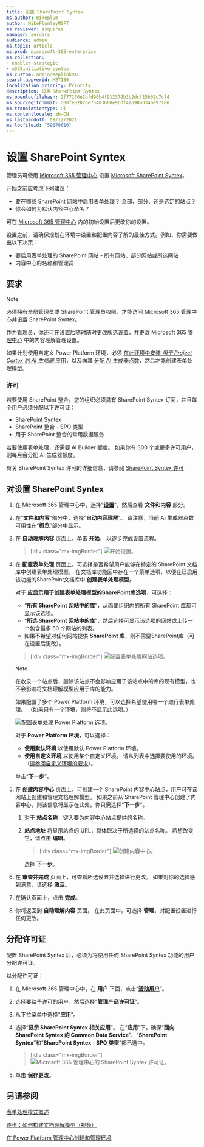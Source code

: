 ```yaml
---
title: 设置 SharePoint Syntex
ms.author: mikeplum
author: MikePlumleyMSFT
ms.reviewer: ssquires
manager: serdars
audience: admin
ms.topic: article
ms.prod: microsoft-365-enterprise
ms.collection:
- enabler-strategic
- m365initiative-syntex
ms.custom: admindeeplinkMAC
search.appverid: MET150
localization_priority: Priority
description: 设置 SharePoint Syntex
ms.openlocfilehash: 2f77176e2bfd90b4f912379b3b2dcf15b62c7cf4
ms.sourcegitcommit: d08fe0282be75483608e96df4e6986d346e97180
ms.translationtype: HT
ms.contentlocale: zh-CN
ms.lasthandoff: 09/12/2021
ms.locfileid: "59170616"
---
```

# <a name="set-up-sharepoint-syntex"></a>设置 SharePoint Syntex

管理员可使用 <a href="https://go.microsoft.com/fwlink/p/?linkid=2024339" target="_blank">Microsoft 365 管理中心</a> 设置 [Microsoft SharePoint Syntex](index.md)。 

开始之前应考虑下列建议：

- 要在哪些 SharePoint 网站中启用表单处理？ 全部、部分、还是选定的站点？
- 你会如何为默认内容中心命名？

可在 <a href="https://go.microsoft.com/fwlink/p/?linkid=2024339" target="_blank">Microsoft 365 管理中心</a> 内的初始设置后更改你的设置。

设置之前，请确保规划在环境中设置和配置内容了解的最佳方式。例如，你需要做出以下决策：

- 要启用表单处理的 SharePoint 网站 - 所有网站、部分网站或所选网站
- 内容中心的名称和管理员

## <a name="requirements"></a>要求 

> [!NOTE]
> 必须拥有全局管理员或 SharePoint 管理员权限，才能访问 Microsoft 365 管理中心并设置 SharePoint Syntex。

作为管理员，你还可在设置后随时随时更改所选设置，并更改 <a href="https://go.microsoft.com/fwlink/p/?linkid=2024339" target="_blank">Microsoft 365 管理中心</a> 中的内容理解管理设置。

如果计划使用自定义 Power Platform 环境，必须 [在此环境中安装 *用于 Project Cortex 的 AI 生成器* 应用](/power-platform/admin/manage-apps#install-an-app-in-the-environment-view)，以及向其 [分配 AI 生成器点数](/power-platform/admin/capacity-add-on)，然后才能创建表单处理模型。

### <a name="licensing"></a>许可

若要使用 SharePoint 整合，您的组织必须具有 SharePoint Syntex 订阅，并且每个用户必须分配以下许可证：

- SharePoint Syntex
- SharePoint 整合 - SPO 类型
- 用于 SharePoint 整合的常用数据服务

若要使用表单处理，还需要 AI Builder 额度。 如果你有 300 个或更多许可用户，则每月会分配 AI 生成器额度。

有关 SharePoint Syntex 许可的详细信息，请参阅 [SharePoint Syntex 许可](syntex-licensing.md)

## <a name="to-set-up-sharepoint-syntex"></a>对设置 SharePoint Syntex

1. 在 Microsoft 365 管理中心中，选择“<a href="https://go.microsoft.com/fwlink/p/?linkid=2171997" target="_blank">**设置**</a>”，然后查看 **文件和内容** 部分。

2. 在“**文件和内容**”部分中，选择“**自动内容理解**”。 请注意，当前 AI 生成器点数可用性在“**概览**”部分中显示。<br/>

3. 在 **自动理解内容** 页面上，单击 **开始**， 以逐步完成设置流程。 <br/>

    > [!div class="mx-imgBorder"]
    > ![开始设置。](../media/content-understanding/admin-content-understanding-get-started.png)</br>

4. 在 **配置表单处理** 页面上，可选择是否希望用户能够在特定的 SharePoint 文档库中创建表单处理模型。 在文档库功能区中存在一个菜单选项，以便在已启用该功能的SharePoint文档库中 **创建表单处理模型**。
 
     对于 **应显示用于创建表单处理模型的SharePoint库选项**，可选择：</br>
      - “**所有 SharePoint 网站中的库**”，从而使组织内的所有 SharePoint 库都可显示该选项。</br>
      - “**所选 SharePoint 网站中的库**”，然后选择可显示该选项的网站或上传一个包含最多 50 个网站的列表。</br>
      - 如果不希望对任何网站提供 **SharePoint 库**，则不需要SharePoint库（可在设置后更改）。

   > [!div class="mx-imgBorder"]
   > ![配置表单处理网站选项。](../media/content-understanding/admin-configforms.png)

   > [!Note]
   > 在收录一个站点后，删除该站点不会影响应用于该站点中的库的现有模型，也不会影响将文档理解模型应用于库的能力。 
    
    如果配置了多个 Power Platform 环境，可以选择希望使用哪一个进行表单处理。 （如果只有一个环境，则将不显示此选项。）

    ![配置表单处理 Power Platform 选项。](../media/content-understanding/setup-power-platform-env.png)

    对于 **Power Platform 环境**，可以选择：
    - **使用默认环境** 以使用默认 Power Platform 环境。
    - **使用自定义环境** 以使用某个自定义环境。 请从列表中选择要使用的环境。 （[请参阅自定义环境的要求](/microsoft-365/contentunderstanding/set-up-content-understanding#requirements)）。

    单击“**下一步**”。

5. 在 **创建内容中心** 页面上，可创建一个 SharePoint 内容中心站点，用户可在该网站上创建和管理文档理解模型。 如果之前从 SharePoint 管理中心创建了内容中心，则该信息将显示在此处，你只需选择“**下一步**”。

    1. 对于 **站点名称**，键入要为内容中心站点提供的名称。
    
    1. **站点地址** 将显示站点的 URL，具体取决于所选择的站点名称。 若想改变它，请点击 **编辑**。

       > [!div class="mx-imgBorder"]
       > ![创建内容中心。](../media/content-understanding/admin-cu-create-cc.png)</br>

       选择 **下一步**。

6. 在 **审查并完成** 页面上，可查看所选设置并选择进行更改。 如果对你的选择感到满意，请选择 **激活**。

7. 在确认页面上，点击 **完成**。

8. 你将返回到 **自动理解内容** 页面。 在此页面中，可选择 **管理**，对配置设置进行任何更改。 

## <a name="assign-licenses"></a>分配许可证

配置 SharePoint Syntex 后，必须为将使用任何 SharePoint Syntex 功能的用户分配许可证。

以分配许可证：

1. 在 Microsoft 365 管理中心中，在 **用户** 下面，点击“<a href="https://go.microsoft.com/fwlink/p/?linkid=834822" target="_blank">**活动用户**</a>”。

2. 选择要给予许可的用户，然后选择“**管理产品许可证**”。

3. 从下拉菜单中选择“**应用**”。

4. 选择“**显示 SharePoint Syntex 相关应用**”。 在“**应用**”下，确保“**面向 SharePoint Syntex 的 Common Data Service**”、“**SharePoint Syntex**”和“**SharePoint Syntex - SPO 类型**”都已选中。

    > [!div class="mx-imgBorder"]
    > ![Microsoft 365 管理中心的 SharePoint Syntex 许可证。](../media/content-understanding/sharepoint-syntex-licenses.png)

5. 单击 **保存更改**。

## <a name="see-also"></a>另请参阅

[表单处理模式概述](/ai-builder/form-processing-model-overview)

[逐步：如何构建文档理解模型（视频）](https://www.youtube.com/watch?v=DymSHObD-bg)

[在 Power Platform 管理中心创建和管理环境](/power-platform/admin/create-environment)

